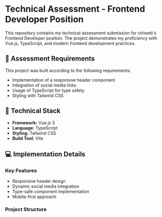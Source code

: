 # Technical Assessment - Frontend Developer Position

This repository contains my technical assessment submission for ctrlweb's Frontend Developer position. The project demonstrates my proficiency with Vue.js, TypeScript, and modern frontend development practices.

## 🎯 Assessment Requirements

This project was built according to the following requirements:

- Implementation of a responsive header component
- Integration of social media links
- Usage of TypeScript for type safety
- Styling with Tailwind CSS

## 🚀 Technical Stack

- **Framework:** Vue.js 3
- **Language:** TypeScript
- **Styling:** Tailwind CSS
- **Build Tool:** Vite

## 💻 Implementation Details

### Key Features

- Responsive header design
- Dynamic social media integration
- Type-safe component implementation
- Mobile-first approach

### Project Structure
